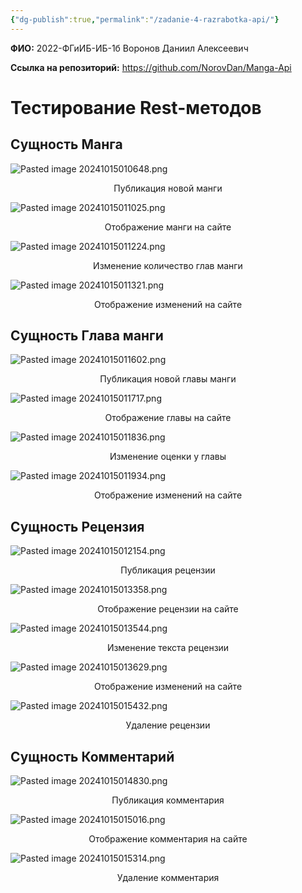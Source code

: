 ```yaml
---
{"dg-publish":true,"permalink":"/zadanie-4-razrabotka-api/"}
---
```




**ФИО:** 2022-ФГиИБ-ИБ-1б Воронов Даниил Алексеевич 

**Ссылка на репозиторий:** https://github.com/NorovDan/Manga-Api


# Тестирование Rest-методов

## Сущность Манга

![Pasted image 20241015010648.png](/img/user/Pasted%20image%2020241015010648.png)
<div style="text-align: center;">
  Публикация новой манги
</div>


![Pasted image 20241015011025.png](/img/user/Pasted%20image%2020241015011025.png)
<div style="text-align: center;">
  Отображение манги на сайте
</div>


![Pasted image 20241015011224.png](/img/user/Pasted%20image%2020241015011224.png)
<div style="text-align: center;">
  Изменение количество глав манги
</div>

![Pasted image 20241015011321.png](/img/user/Pasted%20image%2020241015011321.png)
<div style="text-align: center;">
  Отображение изменений на сайте
</div>

## Сущность Глава манги

![Pasted image 20241015011602.png](/img/user/Pasted%20image%2020241015011602.png)
<div style="text-align: center;">
  Публикация новой главы манги
</div>

![Pasted image 20241015011717.png](/img/user/Pasted%20image%2020241015011717.png)
<div style="text-align: center;">
  Отображение главы на сайте
</div>

![Pasted image 20241015011836.png](/img/user/Pasted%20image%2020241015011836.png)
<div style="text-align: center;">
  Изменение оценки у главы
</div>

![Pasted image 20241015011934.png](/img/user/Pasted%20image%2020241015011934.png)
<div style="text-align: center;">
  Отображение изменений на сайте
</div>

## Сущность Рецензия

![Pasted image 20241015012154.png](/img/user/Pasted%20image%2020241015012154.png)
<div style="text-align: center;">
  Публикация рецензии
</div>

![Pasted image 20241015013358.png](/img/user/Pasted%20image%2020241015013358.png)
<div style="text-align: center;">
  Отображение рецензии на сайте
</div>

![Pasted image 20241015013544.png](/img/user/Pasted%20image%2020241015013544.png)
<div style="text-align: center;">
  Изменение текста рецензии
</div>


![Pasted image 20241015013629.png](/img/user/Pasted%20image%2020241015013629.png)
<div style="text-align: center;">
  Отображение изменений на сайте
</div>

![Pasted image 20241015015432.png](/img/user/Pasted%20image%2020241015015432.png)
<div style="text-align: center;">
  Удаление рецензии
</div>


## Сущность Комментарий

![Pasted image 20241015014830.png](/img/user/Pasted%20image%2020241015014830.png)
<div style="text-align: center;">
  Публикация комментария
</div>


![Pasted image 20241015015016.png](/img/user/Pasted%20image%2020241015015016.png)
<div style="text-align: center;">
  Отображение комментария на сайте
</div>

![Pasted image 20241015015314.png](/img/user/Pasted%20image%2020241015015314.png)
<div style="text-align: center;">
  Удаление комментария
</div>
